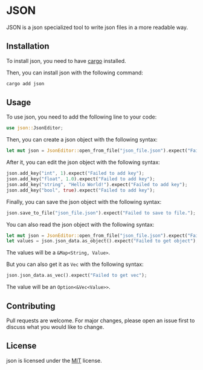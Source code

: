 # JSON

JSON is a json specialized tool to write json files in a more readable way.

## Installation

To install json, you need to have [cargo](https://doc.rust-lang.org/cargo/getting-started/installation.html) installed.

Then, you can install json with the following command:

```bash
cargo add json
```

## Usage

To use json, you need to add the following line to your code:

```rust
use json::JsonEditor;
```

Then, you can create a json object with the following syntax:

```rust
let mut json = JsonEditor::open_from_file("json_file.json").expect("Failed to create from file.");
```

After it, you can edit the json object with the following syntax:

```rust
json.add_key("int", 1).expect("Failed to add key");
json.add_key("float", 1.0).expect("Failed to add key");
json.add_key("string", "Hello World!").expect("Failed to add key");
json.add_key("bool", true).expect("Failed to add key");
```

Finally, you can save the json object with the following syntax:

```rust
json.save_to_file("json_file.json").expect("Failed to save to file.");
```

You can also read the json object with the following syntax:

```rust
let mut json = JsonEditor::open_from_file("json_file.json").expect("Failed to create from file.");
let values = json.json_data.as_object().expect("Failed to get object");
```

The values will be a `&Map<String, Value>`.

But you can also get it as `Vec` with the following syntax:

```rust
json.json_data.as_vec().expect("Failed to get vec");
```

The value will be an `Option<&Vec<Value>>`.

## Contributing

Pull requests are welcome. For major changes, please open an issue first to discuss what you would like to change.

## License

json is licensed under the [MIT](https://choosealicense.com/licenses/mit/) license.